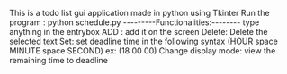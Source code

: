 This is a todo list gui application made in python using Tkinter
Run the program : python schedule.py
---------Functionalities:--------
type anything in the entrybox
ADD : add it on the screen
Delete: Delete the selected text
Set: set deadline time in the following syntax (HOUR space MINUTE space SECOND) ex: (18 00 00)
Change display mode: view the remaining time to deadline
